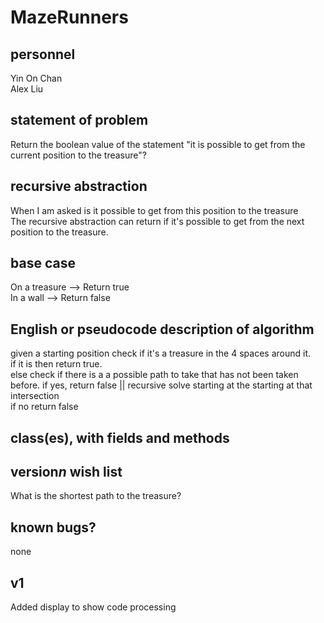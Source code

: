 # MazeRunners
## personnel
Yin On Chan  
Alex Liu
## statement of problem
Return the boolean value of the statement "it is possible to get from the current position to the treasure"?
## recursive abstraction 
When I am asked is it possible to get from this position to the treasure  
The recursive abstraction can return if it's possible to get from the next position to the treasure.
## base case
On a treasure --> Return true  
In a wall --> Return false  
## English or pseudocode description of algorithm
given a starting position
check if it's a treasure in the 4 spaces around it.  
if it is then return true.  
else check if there is a a possible path to take that has not been taken before.
if yes, return false || recursive solve starting at the starting at that intersection  
if no return false
## class(es), with fields and methods

## version*n* wish list
What is the shortest path to the treasure?

## known bugs?
none

## v1
Added display to show code processing
